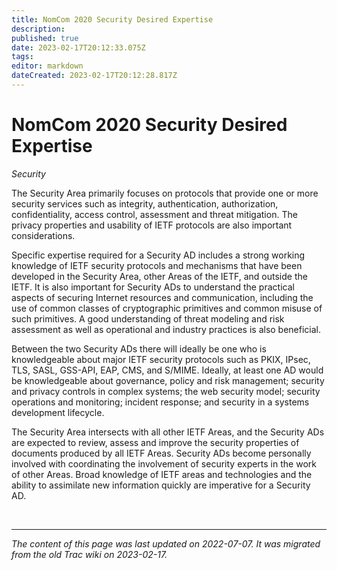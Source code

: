 ```yaml
---
title: NomCom 2020 Security Desired Expertise
description: 
published: true
date: 2023-02-17T20:12:33.075Z
tags: 
editor: markdown
dateCreated: 2023-02-17T20:12:28.817Z
---
```


# NomCom 2020 Security Desired Expertise


*Security*

The Security Area primarily focuses on protocols that provide one or more security services such as integrity, authentication, authorization, confidentiality, access control, assessment and threat mitigation. The privacy properties and usability of IETF protocols are also important considerations.

Specific expertise required for a Security AD includes a strong working knowledge of IETF security protocols and mechanisms that have been developed in the Security Area, other Areas of the IETF, and outside the IETF. It is also important for Security ADs to understand the practical aspects of securing Internet resources and communication, including the use of common classes of cryptographic primitives and common misuse of such primitives. A good understanding of threat modeling and risk assessment as well as operational and industry practices is also beneficial.

Between the two Security ADs there will ideally be one who is knowledgeable about major IETF security protocols such as PKIX, IPsec, TLS, SASL, GSS-API, EAP, CMS, and S/MIME. Ideally, at least one AD would be knowledgeable about governance, policy and risk management; security and privacy controls in complex systems; the web security model; security operations and monitoring; incident response; and security in a systems development lifecycle.

The Security Area intersects with all other IETF Areas, and the Security ADs are expected to review, assess and improve the security properties of documents produced by all IETF Areas. Security ADs become personally involved with coordinating the involvement of security experts in the work of other Areas. Broad knowledge of IETF areas and technologies and the ability to assimilate new information quickly are imperative for a Security AD. 

&nbsp;
&nbsp;
&nbsp;

---

*The content of this page was last updated on 2022-07-07. It was migrated from the old Trac wiki on 2023-02-17.*